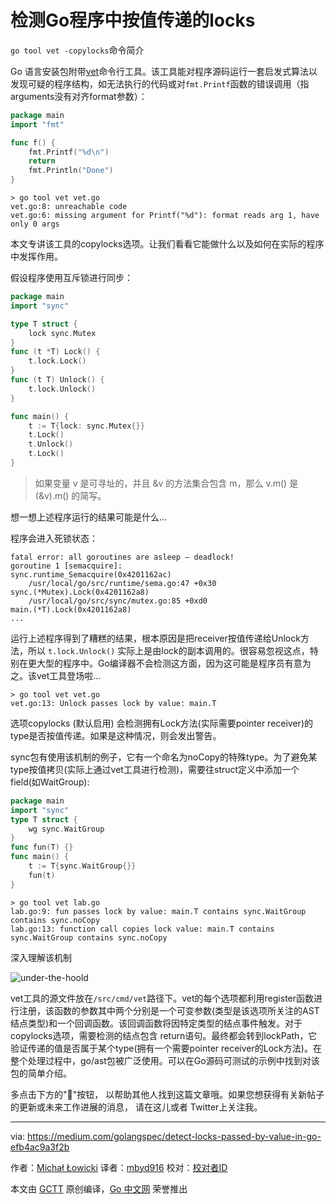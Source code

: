 # 检测Go程序中按值传递的locks

`go tool vet -copylocks`命令简介

Go 语言安装包附带[vet](https://golang.org/cmd/vet/)命令行工具。该工具能对程序源码运行一套启发式算法以发现可疑的程序结构，如无法执行的代码或对```fmt.Printf```函数的错误调用（指arguments没有对齐format参数）：

```go
package main
import "fmt"

func f() {
    fmt.Printf("%d\n")
    return
    fmt.Println("Done")
}
```
```
> go tool vet vet.go
vet.go:8: unreachable code
vet.go:6: missing argument for Printf("%d"): format reads arg 1, have only 0 args
```

本文专讲该工具的copylocks选项。让我们看看它能做什么以及如何在实际的程序中发挥作用。

假设程序使用互斥锁进行同步：

```go
package main
import "sync"

type T struct {
    lock sync.Mutex
}
func (t *T) Lock() {
    t.lock.Lock()
}
func (t T) Unlock() {
    t.lock.Unlock()
}

func main() {
    t := T{lock: sync.Mutex{}}
    t.Lock()
    t.Unlock()
    t.Lock()
}
```

> 如果变量 v 是可寻址的，并且 &v 的方法集合包含 m，那么 v.m() 是 (&v).m() 的简写。

想一想上述程序运行的结果可能是什么...

程序会进入死锁状态：

```
fatal error: all goroutines are asleep — deadlock!
goroutine 1 [semacquire]:
sync.runtime_Semacquire(0x4201162ac)
    /usr/local/go/src/runtime/sema.go:47 +0x30
sync.(*Mutex).Lock(0x4201162a8)
    /usr/local/go/src/sync/mutex.go:85 +0xd0
main.(*T).Lock(0x4201162a8)
...
```

运行上述程序得到了糟糕的结果，根本原因是把receiver按值传递给Unlock方法，所以 ```t.lock.Unlock()``` 实际上是由lock的副本调用的。很容易忽视这点，特别在更大型的程序中。Go编译器不会检测这方面，因为这可能是程序员有意为之。该vet工具登场啦...

```
> go tool vet vet.go
vet.go:13: Unlock passes lock by value: main.T
```

选项copylocks (默认启用) 会检测拥有Lock方法(实际需要pointer receiver)的type是否按值传递。如果是这种情况，则会发出警告。

sync包有使用该机制的例子，它有一个命名为noCopy的特殊type。为了避免某type按值拷贝(实际上通过vet工具进行检测)，需要往struct定义中添加一个field(如WaitGroup):

```go
package main
import "sync"
type T struct {
    wg sync.WaitGroup
}
func fun(T) {}
func main() {
    t := T{sync.WaitGroup{}}
    fun(t)
}
```

```
> go tool vet lab.go
lab.go:9: fun passes lock by value: main.T contains sync.WaitGroup contains sync.noCopy
lab.go:13: function call copies lock value: main.T contains sync.WaitGroup contains sync.noCopy
```

深入理解该机制

![under-the-hoold](https://raw.githubusercontent.com/studygolang/gctt-images/master/Detect-Locks-Passed-by-Value-in-Go/under-the-hood.jpeg)

vet工具的源文件放在`/src/cmd/vet`路径下。vet的每个选项都利用register函数进行注册，该函数的参数其中两个分别是一个可变参数(类型是该选项所关注的AST结点类型)和一个回调函数。该回调函数将因特定类型的结点事件触发。对于copylocks选项，需要检测的结点包含 return语句。最终都会转到lockPath，它验证传递的值是否属于某个type(拥有一个需要pointer receiver的Lock方法)。在整个处理过程中，go/ast包被广泛使用。可以在Go源码可测试的示例中找到对该包的简单介绍。

多点击下方的"👏"按钮， 以帮助其他人找到这篇文章哦。如果您想获得有关新帖子的更新或未来工作进展的消息， 请在这儿或者 Twitter上关注我。

----------------

via: https://medium.com/golangspec/detect-locks-passed-by-value-in-go-efb4ac9a3f2b

作者：[Michał Łowicki](https://medium.com/@mlowicki)
译者：[mbyd916](https://github.com/mbyd916)
校对：[校对者ID](https://github.com/校对者ID)

本文由 [GCTT](https://github.com/studygolang/GCTT) 原创编译，[Go 中文网](https://studygolang.com/) 荣誉推出
